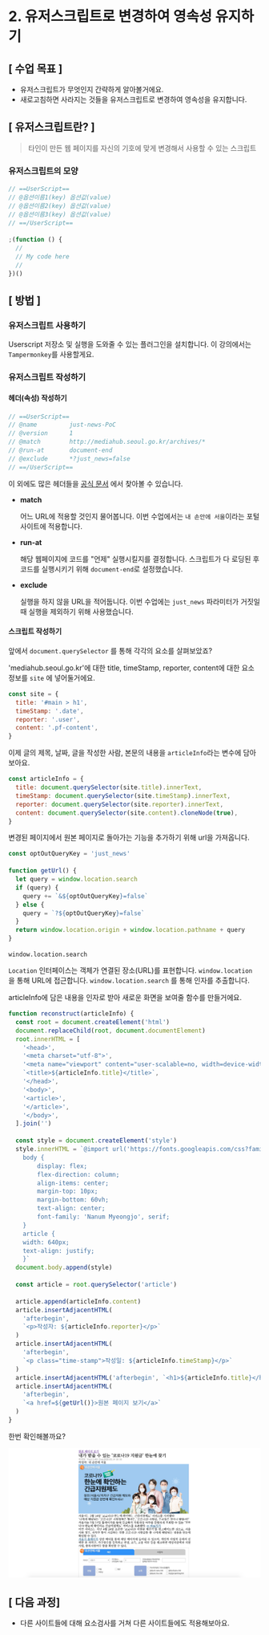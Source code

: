 # 2. 유저스크립트로 변경하여 영속성 유지하기

## [ 수업 목표 ]

- 유저스크립트가 무엇인지 간략하게 알아볼거에요.
- 새로고침하면 사라지는 것들을 유저스크립트로 변경하여 영속성을 유지합니다.

## [ 유저스크립트란? ]

> 타인이 만든 웹 페이지를 자신의 기호에 맞게 변경해서 사용할 수 있는 스크립트

### 유저스크립트의 모양

```javascript
// ==UserScript==
// @옵션이름1(key) 옵션값(value)
// @옵션이름2(key) 옵션값(value)
// @옵션이름3(key) 옵션값(value)
// ==/UserScript==

;(function () {
  //
  // My code here
  //
})()
```

## [ 방법 ]

### 유저스크립트 사용하기

Userscript 저장소 및 실행을 도와줄 수 있는 플러그인을 설치합니다. 이 강의에서는 `Tampermonkey`를 사용할게요.

### 유저스크립트 작성하기

#### 헤더(속성) 작성하기

```javascript
// ==UserScript==
// @name         just-news-PoC
// @version      1
// @match        http://mediahub.seoul.go.kr/archives/*
// @run-at       document-end
// @exclude      *?just_news=false
// ==/UserScript==
```

이 외에도 많은 헤더들을 [공식 문서](https://www.tampermonkey.net/documentation.php) 에서 찾아볼 수 있습니다.

- **match**

  어느 URL에 적용할 것인지 물어봅니다. 이번 수업에서는 `내 손안에 서울`이라는 포털 사이트에 적용합니다.

- **run-at**

  해당 웹페이지에 코드를 "언제" 실행시킬지를 결정합니다. 스크립트가 다 로딩된 후 코드를 실행시키기 위해 `document-end`로 설정했습니다.

- **exclude**

  실행을 하지 않을 URL을 적어둡니다. 이번 수업에는 `just_news` 파라미터가 거짓일 때 실행을 제외하기 위해 사용했습니다.

#### 스크립트 작성하기

앞에서 `document.querySelector` 를 통해 각각의 요소를 살펴보았죠?

'mediahub.seoul.go.kr'에 대한 title, timeStamp, reporter, content에 대한 요소 정보를 `site` 에 넣어둘거에요.

```javascript
const site = {
  title: '#main > h1',
  timeStamp: '.date',
  reporter: '.user',
  content: '.pf-content',
}
```

이제 글의 제목, 날짜, 글을 작성한 사람, 본문의 내용을 `articleInfo`라는 변수에 담아보아요.

```javascript
const articleInfo = {
  title: document.querySelector(site.title).innerText,
  timeStamp: document.querySelector(site.timeStamp).innerText,
  reporter: document.querySelector(site.reporter).innerText,
  content: document.querySelector(site.content).cloneNode(true),
}
```

변경된 페이지에서 원본 페이지로 돌아가는 기능을 추가하기 위해 url을 가져옵니다.

```javascript
const optOutQueryKey = 'just_news'

function getUrl() {
  let query = window.location.search
  if (query) {
    query += `&${optOutQueryKey}=false`
  } else {
    query = `?${optOutQueryKey}=false`
  }
  return window.location.origin + window.location.pathname + query
}
```

`window.location.search`

`Location` 인터페이스는 객체가 연결된 장소(URL)를 표현합니다. `window.location` 을 통해 URL에 접근합니다. `window.location.search` 를 통해 인자를 추출합니다.

articleInfo에 담은 내용을 인자로 받아 새로운 화면을 보여줄 함수를 만들거에요.

```javascript
function reconstruct(articleInfo) {
  const root = document.createElement('html')
  document.replaceChild(root, document.documentElement)
  root.innerHTML = [
    '<head>',
    '<meta charset="utf-8">',
    '<meta name="viewport" content="user-scalable=no, width=device-width, initial-scale=1.0, minimum-scale=1.0, maximum-scale=1.0">',
    `<title>${articleInfo.title}</title>`,
    '</head>',
    '<body>',
    '<article>',
    '</article>',
    '</body>',
  ].join('')

  const style = document.createElement('style')
  style.innerHTML = `@import url('https://fonts.googleapis.com/css?family=Nanum+Gothic|Nanum+Myeongjo&display=swap');
    body {
        display: flex;
        flex-direction: column;
        align-items: center;
        margin-top: 10px;
        margin-bottom: 60vh;
        text-align: center;
        font-family: 'Nanum Myeongjo', serif;
    }
    article {
    width: 640px;
    text-align: justify;
    }`
  document.body.append(style)

  const article = root.querySelector('article')

  article.append(articleInfo.content)
  article.insertAdjacentHTML(
    'afterbegin',
    `<p>작성자: ${articleInfo.reporter}</p>`
  )
  article.insertAdjacentHTML(
    'afterbegin',
    `<p class="time-stamp">작성일: ${articleInfo.timeStamp}</p>`
  )
  article.insertAdjacentHTML('afterbegin', `<h1>${articleInfo.title}</h1>`)
  article.insertAdjacentHTML(
    'afterbegin',
    `<a href=${getUrl()}>원본 페이지 보기</a>`
  )
}
```

한번 확인해볼까요?

<img src='../images/2/result.png'/>

## [ 다음 과정]

- 다른 사이트들에 대해 요소검사를 거쳐 다른 사이트들에도 적용해보아요.
